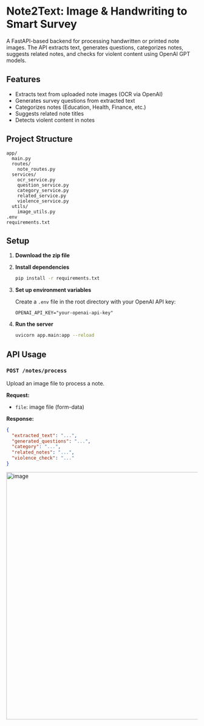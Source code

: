 # Note2Text: Image & Handwriting to Smart Survey

A FastAPI-based backend for processing handwritten or printed note images. The API extracts text, generates questions, categorizes notes, suggests related notes, and checks for violent content using OpenAI GPT models.

## Features

- Extracts text from uploaded note images (OCR via OpenAI)
- Generates survey questions from extracted text
- Categorizes notes (Education, Health, Finance, etc.)
- Suggests related note titles
- Detects violent content in notes

## Project Structure

```
app/
  main.py
  routes/
    note_routes.py
  services/
    ocr_service.py
    question_service.py
    category_service.py
    related_service.py
    violence_service.py
  utils/
    image_utils.py
.env
requirements.txt
```

## Setup

1. **Download the zip file**

2. **Install dependencies**
   ```sh
   pip install -r requirements.txt
   ```

3. **Set up environment variables**

   Create a `.env` file in the root directory with your OpenAI API key:
   ```
   OPENAI_API_KEY="your-openai-api-key"
   ```

4. **Run the server**
   ```sh
   uvicorn app.main:app --reload
   ```

## API Usage

### `POST /notes/process`

Upload an image file to process a note.

**Request:**
- `file`: image file (form-data)

**Response:**
```json
{
  "extracted_text": "...",
  "generated_questions": "...",
  "category": "...",
  "related_notes": "...",
  "violence_check": "..."
}
```
<img width="1600" height="651" alt="image" src="https://github.com/user-attachments/assets/4895ac0d-6f04-49c5-9eb5-c906ba988729" />

